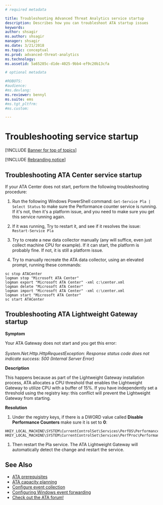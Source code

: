 ```yaml
---
# required metadata

title: Troubleshooting Advanced Threat Analytics service startup
description: Describes how you can troubleshoot ATA startup issues
keywords:
author: shsagir
ms.author: shsagir
manager: shsagir
ms.date: 3/21/2018
ms.topic: conceptual
ms.prod: advanced-threat-analytics
ms.technology:
ms.assetid: 5a65285c-d1de-4025-9bb4-ef9c20b13cfa

# optional metadata

#ROBOTS:
#audience:
#ms.devlang:
ms.reviewer: bennyl
ms.suite: ems
#ms.tgt_pltfrm:
#ms.custom:

---
```


# Troubleshooting service startup

[!INCLUDE [Banner for top of topics](includes/banner.md)]

[!INCLUDE [Rebranding notice](includes/rebranding.md)]

## Troubleshooting ATA Center service startup

If your ATA Center does not start, perform the following troubleshooting procedure:

1. Run the following Windows PowerShell command:
    `Get-Service Pla | Select Status`
to make sure the Performance counter service is running. If it's not, then it's a platform issue, and you need to make sure you get this service running again.
1. If it was running, Try to restart it, and see if it resolves the issue:
    `Restart-Service Pla`
1. Try to create a new data collector manually (any will suffice, even just collect machine CPU for example).
If it can start, the platform is probably fine. If not, it is still a platform issue.

1. Try to manually recreate the ATA data collector, using an elevated prompt, running these commands:

```dos
sc stop ATACenter
logman stop "Microsoft ATA Center"
logman export "Microsoft ATA Center" -xml c:\center.xml
logman delete "Microsoft ATA Center"
logman import "Microsoft ATA Center" -xml c:\center.xml
logman start "Microsoft ATA Center"
sc start ATACenter
```

## Troubleshooting ATA Lightweight Gateway startup

**Symptom**

Your ATA Gateway does not start and you get this error:<br></br>
*System.Net.Http.HttpRequestException: Response status code does not indicate success: 500 (Internal Server Error)*

**Description**

This happens because as part of the Lightweight Gateway installation process, ATA allocates a CPU threshold that enables the Lightweight Gateway to utilize CPU with a buffer of 15%. If you have independently set a threshold using the registry key: this conflict will prevent the Lightweight Gateway from starting. 

**Resolution**

1. Under the registry keys, if there is a DWORD value called **Disable Performance Counters** make sure it is set to **0**:

```
HKEY_LOCAL_MACHINE\SYSTEM\CurrentControlSet\Services\PerfOS\Performance\
HKEY_LOCAL_MACHINE\SYSTEM\CurrentControlSet\Services\PerfProc\Performance
```

1. Then restart the Pla service. The ATA Lightweight Gateway will automatically detect the change and restart the service.

## See Also

- [ATA prerequisites](ata-prerequisites.md)
- [ATA capacity planning](ata-capacity-planning.md)
- [Configure event collection](configure-event-collection.md)
- [Configuring Windows event forwarding](configure-event-collection.md)
- [Check out the ATA forum!](https://social.technet.microsoft.com/Forums/security/home?forum=mata)
